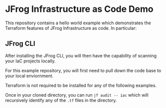 # JFrog Infrastructure as Code Demo

This repository contains a hello world example which demonstrates the Terraform features of JFrog Infrastructure as code. In particular:

## JFrog CLI

After installing the JFrog CLI, you will then have the capability of scanning your IaC projects locally. 

For this example repository, you will first need to pull down the code base to your local enviornment.

Terraform is not required to be installed for any of the following examples.

Once in your cloned directory, you can run `jf audit -- iac` which will recursively identify any of the `.tf` files in the directory.

